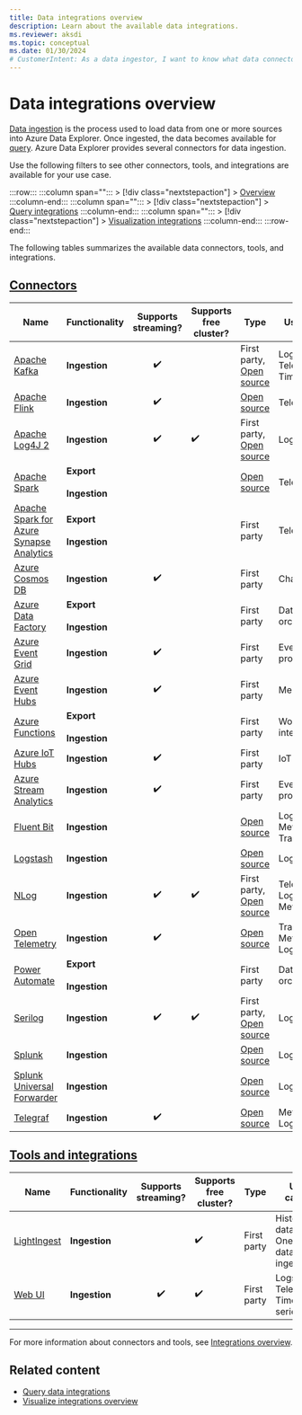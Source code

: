 ```yaml
---
title: Data integrations overview
description: Learn about the available data integrations.
ms.reviewer: aksdi
ms.topic: conceptual
ms.date: 01/30/2024
# CustomerIntent: As a data ingestor, I want to know what data connectors and tools are available, so that I can choose the right one for my use case.
---
```

# Data integrations overview

[Data ingestion](ingest-data-overview.md) is the process used to load data from one or more sources into Azure Data Explorer. Once ingested, the data becomes available for [query](/kusto/query/index). Azure Data Explorer provides several connectors for data ingestion.

Use the following filters to see other connectors, tools, and integrations are available for your use case.

:::row:::
   :::column span="":::
      > [!div class="nextstepaction"]
      > [Overview](integrate-overview.md)
   :::column-end:::
   :::column span="":::
      > [!div class="nextstepaction"]
      > [Query integrations](integrate-query-overview.md)
   :::column-end:::
   :::column span="":::
      > [!div class="nextstepaction"]
      > [Visualization integrations](integrate-visualize-overview.md)
   :::column-end:::
:::row-end:::

The following tables summarizes the available data connectors, tools, and integrations.

## [Connectors](#tab/connectors)

| Name | Functionality | Supports streaming? | Supports free cluster? | Type | Use cases |
|--|--|:-:|--|--|--|
| [Apache Kafka](integrate-overview.md#apache-kafka) | **Ingestion** | :heavy_check_mark: | | First party, [Open source](https://github.com/Azure/kafka-sink-azure-kusto/) | Logs, Telemetry, Time series |
| [Apache Flink](integrate-overview.md#apache-flink) | **Ingestion** | :heavy_check_mark: | | [Open source](https://github.com/Azure/flink-connector-kusto/) | Telemetry |
| [Apache Log4J 2](integrate-overview.md#apache-log4j-2) | **Ingestion** | :heavy_check_mark: | :heavy_check_mark: | First party, [Open source](https://github.com/Azure/azure-kusto-log4j) | Logs |
| [Apache Spark](integrate-overview.md#apache-spark) | **Export**<br /><br />**Ingestion** | | | [Open source](https://github.com/Azure/azure-kusto-spark/) | Telemetry |
| [Apache Spark for Azure Synapse Analytics](integrate-overview.md#apache-spark-for-azure-synapse-analytics) | **Export**<br /><br />**Ingestion** | | | First party | Telemetry |
| [Azure Cosmos DB](integrate-overview.md#azure-cosmos-db) | **Ingestion** | :heavy_check_mark: | | First party | Change feed |
| [Azure Data Factory](integrate-overview.md#azure-data-factory) | **Export**<br /><br />**Ingestion** | | | First party | Data orchestration |
| [Azure Event Grid](integrate-overview.md#azure-event-grid) | **Ingestion** | :heavy_check_mark: | | First party | Event processing |
| [Azure Event Hubs](integrate-overview.md#azure-event-hubs) | **Ingestion** | :heavy_check_mark: | | First party | Messaging |
| [Azure Functions](integrate-overview.md#azure-functions) | **Export**<br /><br />**Ingestion** | | | First party | Workflow integrations |
| [Azure IoT Hubs](integrate-overview.md#azure-iot-hubs) | **Ingestion** | :heavy_check_mark: | | First party | IoT data |
| [Azure Stream Analytics](integrate-overview.md#azure-stream-analytics) | **Ingestion** | :heavy_check_mark: | | First party | Event processing |
| [Fluent Bit](integrate-overview.md#fluent-bit) | **Ingestion** | | | [Open source](https://github.com/fluent/fluent-bit) | Logs, Metrics, Traces |
| [Logstash](integrate-overview.md#logstash) | **Ingestion** | | | [Open source](https://github.com/Azure/logstash-output-kusto/) | Logs |
| [NLog](integrate-overview.md#nlog) | **Ingestion** | :heavy_check_mark: | :heavy_check_mark: | First party, [Open source](https://github.com/Azure/azure-kusto-nlog-sink) | Telemetry, Logs, Metrics |
| [Open Telemetry](integrate-overview.md#open-telemetry) | **Ingestion** | :heavy_check_mark: | | [Open source](https://github.com/open-telemetry/opentelemetry-collector-contrib/tree/main/exporter/azuredataexplorerexporter) | Traces, Metrics, Logs |
| [Power Automate](integrate-overview.md#power-automate) | **Export**<br /><br />**Ingestion** | | | First party | Data orchestration |
| [Serilog](integrate-overview.md#serilog) | **Ingestion** | :heavy_check_mark: | :heavy_check_mark: | First party, [Open source](https://github.com/Azure/serilog-sinks-azuredataexplorer) | Logs |
| [Splunk](integrate-overview.md#splunk) | **Ingestion** | | | [Open source](https://github.com/Azure/azure-kusto-splunk/tree/main/splunk-adx-alert-addon) | Logs |
| [Splunk Universal Forwarder](integrate-overview.md#splunk-universal-forwarder)| **Ingestion** | | | [Open source](https://github.com/Azure/azure-kusto-splunk) | Logs |
| [Telegraf](integrate-overview.md#telegraf) | **Ingestion** | :heavy_check_mark: | | [Open source](https://github.com/influxdata/telegraf/tree/master/plugins/outputs/azure_data_explorer) | Metrics, Logs |

## [Tools and integrations](#tab/integrations)

| Name | Functionality | Supports streaming? | Supports free cluster? | Type | Use cases |
|--|--|:-:|--|--|--|
| [LightIngest](/azure/data-explorer/integrate-overview?tabs=integrations#lightingest) | **Ingestion** | | :heavy_check_mark: | First party | Historical data, One-time data ingestion |
| [Web UI](/azure/data-explorer/integrate-overview?tabs=integrations#web-ui) | **Ingestion** | :heavy_check_mark: | :heavy_check_mark: | First party | Logs, Telemetry, Time series |

---

For more information about connectors and tools, see [Integrations overview](integrate-overview.md#detailed-descriptions).

## Related content

* [Query data integrations](integrate-query-overview.md)
* [Visualize integrations overview](integrate-visualize-overview.md)
